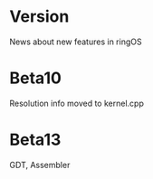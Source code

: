 # Version
News about new features in ringOS

# Beta10
Resolution info moved to kernel.cpp

# Beta13
GDT, Assembler

